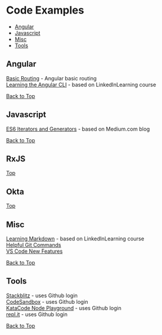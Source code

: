 # Code Examples
* [Angular](#angular)
* [Javascript](#javascript)
* [Misc](#misc)
* [Tools](#tools)
## Angular
[Basic Routing]()  - Angular basic routing  
[Learning the Angular CLI](https://gist.github.com/kozigh01/37b52fc1362da677b953c957178ee703) - based on LinkedInLearning course  

[Back to Top](#code-examples)  
## Javascript
[ES6 Iterators and Generators](https://github.com/kozigh01/es6-iterators-generators) - based on Medium.com blog  

[Back to Top](#code-examples)
## RxJS
[Top](#code-examples)
## Okta
[Top](#code-examples)
## Misc
[Learning Markdown](https://gist.github.com/kozigh01/b93a28c22b1e564c6a2d6f417712c97e) - based on LinkedInLearning course  
[Helpful Git Commands](https://gist.github.com/kozigh01/38da36a44765bba001669daa428209ac)  
[VS Code New Features](https://gist.github.com/kozigh01/252c2345aa4cb936bd85f08d15cd3fec)  

[Back to Top](#code-examples)
## Tools
[Stackblitz](https://stackblitz.com/) - uses Github login  
[CodeSandbox](https://codesandbox.io/) - uses Github login  
[KataCode Node Playground](https://www.katacoda.com/courses/nodejs/playground) - uses Github login  
[repl.it](https://repl.it/repls) - uses Github login  

[Back to Top](#code-examples)


